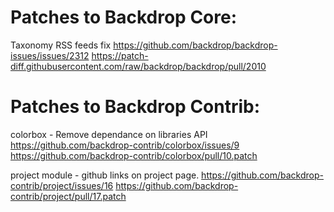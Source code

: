 Patches to Backdrop Core:
=========================

  Taxonomy RSS feeds fix
  https://github.com/backdrop/backdrop-issues/issues/2312
  https://patch-diff.githubusercontent.com/raw/backdrop/backdrop/pull/2010


Patches to Backdrop Contrib:
============================

colorbox - Remove dependance on libraries API
  https://github.com/backdrop-contrib/colorbox/issues/9
  https://github.com/backdrop-contrib/colorbox/pull/10.patch

project module - github links on project page.
  https://github.com/backdrop-contrib/project/issues/16
  https://github.com/backdrop-contrib/project/pull/17.patch

